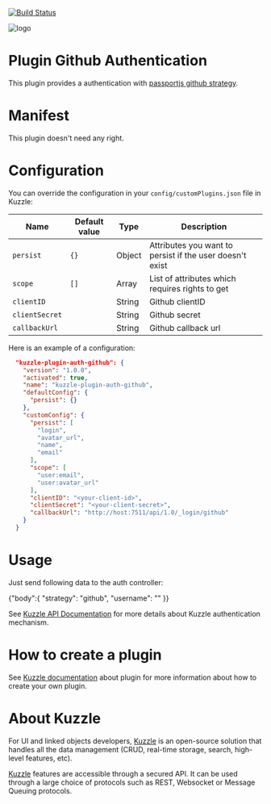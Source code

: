 [![Build Status](https://travis-ci.org/kuzzleio/kuzzle-plugin-auth-github.svg?branch=master)](https://travis-ci.org/kuzzleio/kuzzle-plugin-auth-github)

![logo](https://raw.githubusercontent.com/kuzzleio/kuzzle/master/docs/images/logo.png)

# Plugin Github Authentication

This plugin provides a authentication with [passportjs github strategy](https://github.com/jaredhanson/passport-github).

# Manifest

This plugin doesn't need any right.

# Configuration

You can override the configuration in your `config/customPlugins.json` file in Kuzzle:

| Name | Default value | Type | Description                 |
|------|---------------|-----------|-----------------------------|
| ``persist`` | ``{}`` | Object | Attributes you want to persist if the user doesn't exist |
| ``scope`` | ``[]`` | Array | List of attributes which requires rights to get |
| ``clientID`` |  | String | Github clientID |
| ``clientSecret`` |  | String | Github secret |
| ``callbackUrl`` |  | String | Github callback url |

Here is an example of a configuration:

```json
  "kuzzle-plugin-auth-github": {
    "version": "1.0.0",
    "activated": true,
    "name": "kuzzle-plugin-auth-github",
    "defaultConfig": {
      "persist": {}
    },
    "customConfig": {
      "persist": [
        "login",
        "avatar_url",
        "name",
        "email"
      ],
      "scope": [
        "user:email",
        "user:avatar_url"
      ],
      "clientID": "<your-client-id>",
      "clientSecret": "<your-client-secret>",
      "callbackUrl": "http://host:7511/api/1.0/_login/github"
    }
  }
```

# Usage

Just send following data to the auth controller:

{"body":{
  "strategy": "github",
  "username": "<username>"
}}

See [Kuzzle API Documentation](http://kuzzleio.github.io/kuzzle-api-documentation/#auth-controller) for more details about Kuzzle authentication mechanism.

# How to create a plugin

See [Kuzzle documentation](https://github.com/kuzzleio/kuzzle/blob/master/docs/plugins.md) about plugin for more information about how to create your own plugin.

# About Kuzzle

For UI and linked objects developers, [Kuzzle](https://github.com/kuzzleio/kuzzle) is an open-source solution that handles all the data management
(CRUD, real-time storage, search, high-level features, etc).

[Kuzzle](https://github.com/kuzzleio/kuzzle) features are accessible through a secured API. It can be used through a large choice of protocols such as REST, Websocket or Message Queuing protocols.
